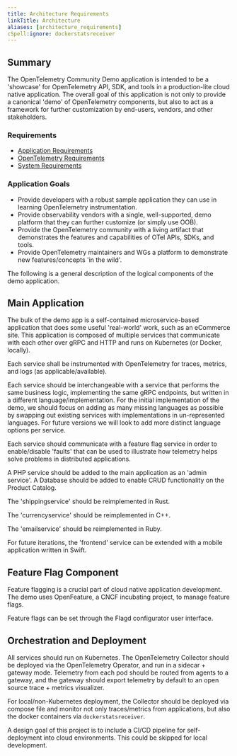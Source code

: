 ```yaml
---
title: Architecture Requirements
linkTitle: Architecture
aliases: [architecture_requirements]
cSpell:ignore: dockerstatsreceiver
---
```


## Summary

The OpenTelemetry Community Demo application is intended to be a 'showcase' for
OpenTelemetry API, SDK, and tools in a production-lite cloud native application.
The overall goal of this application is not only to provide a canonical 'demo'
of OpenTelemetry components, but also to act as a framework for further
customization by end-users, vendors, and other stakeholders.

### Requirements

- [Application Requirements](../application/)
- [OpenTelemetry Requirements](../opentelemetry/)
- [System Requirements](../system/)

### Application Goals

- Provide developers with a robust sample application they can use in learning
  OpenTelemetry instrumentation.
- Provide observability vendors with a single, well-supported, demo platform
  that they can further customize (or simply use OOB).
- Provide the OpenTelemetry community with a living artifact that demonstrates
  the features and capabilities of OTel APIs, SDKs, and tools.
- Provide OpenTelemetry maintainers and WGs a platform to demonstrate new
  features/concepts 'in the wild'.

The following is a general description of the logical components of the demo
application.

## Main Application

The bulk of the demo app is a self-contained microservice-based application that
does some useful 'real-world' work, such as an eCommerce site. This application
is composed of multiple services that communicate with each other over gRPC and
HTTP and runs on Kubernetes (or Docker, locally).

Each service shall be instrumented with OpenTelemetry for traces, metrics, and
logs (as applicable/available).

Each service should be interchangeable with a service that performs the same
business logic, implementing the same gRPC endpoints, but written in a different
language/implementation. For the initial implementation of the demo, we should
focus on adding as many missing languages as possible by swapping out existing
services with implementations in un-represented languages. For future versions
we will look to add more distinct language options per service.

Each service should communicate with a feature flag service in order to
enable/disable 'faults' that can be used to illustrate how telemetry helps solve
problems in distributed applications.

A PHP service should be added to the main application as an 'admin service'. A
Database should be added to enable CRUD functionality on the Product Catalog.

The 'shippingservice' should be reimplemented in Rust.

The 'currencyservice' should be reimplemented in C++.

The 'emailservice' should be reimplemented in Ruby.

For future iterations, the 'frontend' service can be extended with a mobile
application written in Swift.

## Feature Flag Component

Feature flagging is a crucial part of cloud native application development. The
demo uses OpenFeature, a CNCF incubating project, to manage feature flags.

Feature flags can be set through the Flagd configurator user interface.

## Orchestration and Deployment

All services should run on Kubernetes. The OpenTelemetry Collector should be
deployed via the OpenTelemetry Operator, and run in a sidecar + gateway mode.
Telemetry from each pod should be routed from agents to a gateway, and the
gateway should export telemetry by default to an open source trace + metrics
visualizer.

For local/non-Kubernetes deployment, the Collector should be deployed via
compose file and monitor not only traces/metrics from applications, but also the
docker containers via `dockerstatsreceiver`.

A design goal of this project is to include a CI/CD pipeline for self-deployment
into cloud environments. This could be skipped for local development.
